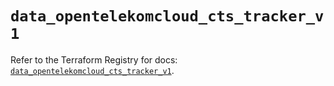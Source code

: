 # `data_opentelekomcloud_cts_tracker_v1`

Refer to the Terraform Registry for docs: [`data_opentelekomcloud_cts_tracker_v1`](https://registry.terraform.io/providers/opentelekomcloud/opentelekomcloud/1.36.48/docs/data-sources/cts_tracker_v1).
